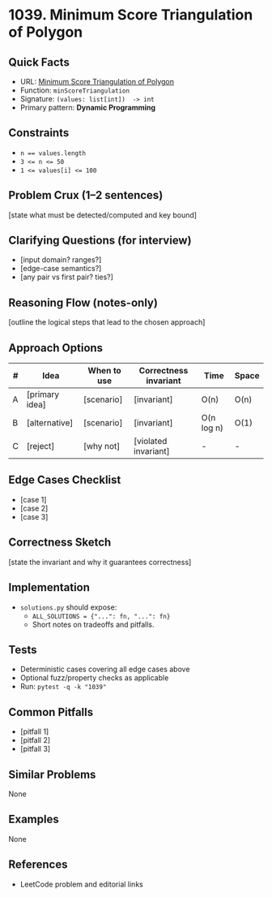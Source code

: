 # 1039. Minimum Score Triangulation of Polygon

## Quick Facts

- URL: [Minimum Score Triangulation of Polygon](https://leetcode.com/problems/minimum-score-triangulation-of-polygon/)
- Function: `minScoreTriangulation`
- Signature: `(values: list[int])  -> int`
- Primary pattern: **Dynamic Programming**

## Constraints

- `n == values.length`
- `3 <= n <= 50`
- `1 <= values[i] <= 100`

## Problem Crux (1–2 sentences)

[state what must be detected/computed and key bound]

## Clarifying Questions (for interview)

- [input domain? ranges?]
- [edge-case semantics?]
- [any pair vs first pair? ties?]

## Reasoning Flow (notes-only)

[outline the logical steps that lead to the chosen approach]

## Approach Options

| # | Idea | When to use | Correctness invariant | Time | Space |
|---|------|-------------|-----------------------|------|-------|
| A | [primary idea] | [scenario] | [invariant] | O(n) | O(n) |
| B | [alternative] | [scenario] | [invariant] | O(n log n) | O(1) |
| C | [reject] | [why not] | [violated invariant] | - | - |

## Edge Cases Checklist

- [case 1]
- [case 2]
- [case 3]

## Correctness Sketch

[state the invariant and why it guarantees correctness]

## Implementation

- `solutions.py` should expose:
  - `ALL_SOLUTIONS = {"...": fn, "...": fn}`
  - Short notes on tradeoffs and pitfalls.

## Tests

- Deterministic cases covering all edge cases above
- Optional fuzz/property checks as applicable
- Run: `pytest -q -k "1039"`

## Common Pitfalls

- [pitfall 1]
- [pitfall 2]
- [pitfall 3]

## Similar Problems

None

## Examples

None

## References

- LeetCode problem and editorial links
